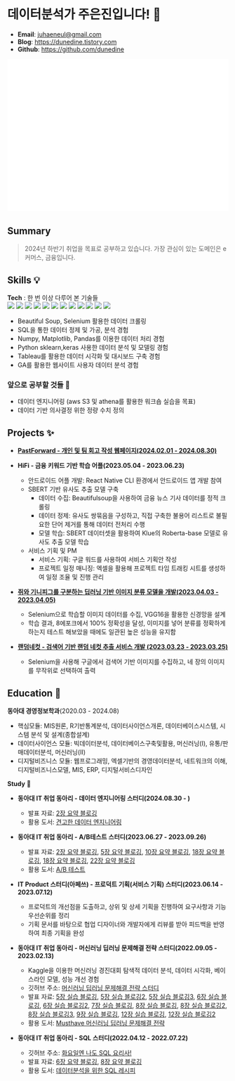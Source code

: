 
# 데이터분석가 주은진입니다! 👋
- **Email**: juhaeneul@gmail.com
- **Blog**: https://dunedine.tistory.com
- **Github**: https://github.com/dunedine

![Metrics](/github-metrics.svg)


## Summary
> 2024년 하반기 취업을 목표로 공부하고 있습니다. 
> 가장 관심이 있는 도메인은 e커머스, 금융입니다.


## Skills :bulb:
**Tech** :
한 번 이상 다루어 본 기술들      
<img src="https://img.shields.io/badge/Python-3766AB?style=flat-square&logo=Python&logoColor=white"/></a>
<img src="https://img.shields.io/badge/Oracle-F80000?style=flat-square&logo=Oracle&logoColor=white"/></a>
<img src="https://img.shields.io/badge/Selenium-43b02a?style=flat-square&logo=Selenium&logoColor=white"/></a>
<img src="https://img.shields.io/badge/Pandas-150458?style=flat-square&logo=Pandas&logoColor=white"/></a>
<img src="https://img.shields.io/badge/Numpy-013243?style=flat-square&logo=Numpy&logoColor=white"/></a>
<img src="https://img.shields.io/badge/Bigquery-4285F4?style=flat-square&logo=Google Cloud&logoColor=white"/></a>
<img src="https://img.shields.io/badge/Kaggle-20BEFF?style=flat-square&logo=Kaggle&logoColor=white"/></a>
<img src="https://img.shields.io/badge/Tableau-E97627?style=flat-square&logo=Tableau&logoColor=white"/></a>
<img src="https://img.shields.io/badge/postgresql-4169E1?style=flat-square&logo=postgresql&logoColor=white"/></a>
<img src="https://img.shields.io/badge/mysql-4479A1?style=flat-square&logo=mysql&logoColor=white"/></a>
<img src="https://img.shields.io/badge/flask-000000?style=flat-square&logo=flask&logoColor=white"/></a>
<img src="https://img.shields.io/badge/django-092E20?style=flat-square&logo=django&logoColor=white"/></a>


- Beautiful Soup, Selenium 활용한 데이터 크롤링
- SQL을 통한 데이터 정제 및 가공, 분석 경험
- Numpy, Matplotlib, Pandas를 이용한 데이터 처리 경험
- Python sklearn,keras 사용한 데이터 분석 및 모델링 경험
- Tableau를 활용한 데이터 시각화 및 대시보드 구축 경험
- GA를 활용한 웹사이트 사용자 데이터 분석 경험



### 앞으로 공부할 것들 📝
- 데이터 엔지니어링 (aws S3 및 athena를 활용한 워크숍 실습을 목표)
- 데이터 기반 의사결정 위한 정량 수치 정의

## Projects :sparkles:

- [**PastForward - 개인 및 팀 회고 작성 웹페이지(2024.02.01 - 2024.08.30)**](https://github.com/donga-it-club/past-forward-data/tree/main)


- **HiFi - 금융 키워드 기반 학습 어플(2023.05.04 - 2023.06.23)**
  - 안드로이드 어플 개발: React Native CLI 환경에서 안드로이드 앱 개발 참여
  - SBERT 기반 유사도 추출 모델 구축
    - 데이터 수집: Beautifulsoup을 사용하여 금융 뉴스 기사 데이터를 정적 크롤링
    - 데이터 정제: 유사도 쌍묶음을 구성하고, 직접 구축한 불용어 리스트로 불필요한 단어 제거를 통해 데이터 전처리 수행
    - 모델 학습: SBERT 데이터셋을 활용하여 Klue의 Roberta-base 모델로 유사도 추출 모델 학습
  - 서비스 기획 및 PM
    - 서비스 기획: 구글 워드를 사용하여 서비스 기획안 작성
    - 프로젝트 일정 매니징: 엑셀을 활용해 프로젝트 타임 트래킹 시트를 생성하여 일정 조율 및 진행 관리

- [**쥐와 기니피그를 구분하는 딥러닝 기반 이미지 분류 모델을 개발(2023.04.03 - 2023.04.05)**](https://github.com/dunedine/MouseandGuineaPig-ImageClassification)
  - Selenium으로 학습할 이미지 데이터를 수집, VGG16을 활용한 신경망을 설계
  - 학습 결과, 8에포크에서 100% 정확성을 달성, 이미지를 넣어 분류를 정확하게 하는지 테스트 해보았을 때에도 일관된 높은 성능을 유지함

- [**랜덤네컷 - 검색어 기반 랜덤 네컷 추출 서비스 개발 (2023.03.23 - 2023.03.25)**](https://github.com/dunedine/Random-FourCut)
  - Selenium을 사용해 구글에서 검색어 기반 이미지를 수집하고, 네 장의 이미지를 무작위로 선택하여 출력

## Education :book:

**동아대 경영정보학과**(2020.03 - 2024.08)
- 핵심모듈: MIS원론,	R기반통계분석, 데이터사이언스개론, 데이터베이스시스템, 시스템 분석 및 설계(종합설계)
- 데이터사이언스 모듈: 빅데이터분석, 데이터베이스구축및활용, 머신러닝(Ⅰ), 	유통/판매데이터분석, 머신러닝(Ⅱ)
- 디지털비즈니스 모듈: 웹프로그래밍, 엑셀기반의 경영데이터분석, 네트워크의 이해, 디지털비즈니스모델, MIS, ERP, 디지털서비스디자인


**Study** 📄
- **동아대 IT 취업 동아리 - 데이터 엔지니어링 스터디(2024.08.30 - )**
  - 발표 자료: [2장 요약 블로깅](https://dunedine.tistory.com/34)
  - 활용 도서: [견고한 데이터 엔지니어링](https://www.yes24.com/Product/Goods/119712582)

- **동아대 IT 취업 동아리 - A/B테스트 스터디(2023.06.27 - 2023.09.26)**
  - 발표 자료: [2장 요약 블로깅](https://dunedine.tistory.com/22), [5장 요약 블로깅](https://dunedine.tistory.com/23), [10장 요약 블로깅](https://dunedine.tistory.com/24), [18장 요약 블로깅](https://dunedine.tistory.com/24), [18장 요약 블로깅](https://dunedine.tistory.com/25), [22장 요약 블로깅](https://dunedine.tistory.com/26)
  - 활용 도서: [A/B 테스트](https://product.kyobobook.co.kr/detail/S000060625360)

- **IT Product 스터디(아페쓰) - 프로덕트 기획(서비스 기획) 스터디(2023.06.14 - 2023.07.12)**
  - 프로덕트의 개선점을 도출하고, 상위 및 상세 기획을 진행하여 요구사항과 기능 우선순위를 정리
  - 기획 문서를 바탕으로 협업 디자이너와 개발자에게 리뷰를 받아 피드백을 반영하여 최종 기획을 완성

- **동아대 IT 취업 동아리 - 머신러닝 딥러닝 문제해결 전략 스터디(2022.09.05 - 2023.02.13)**
  - Kaggle을 이용한 머신러닝 경진대회 탐색적 데이터 분석, 데이터 시각화, 베이스라인 모델, 성능 개선 경험
  - 깃허브 주소: [머신러닝 딥러닝 문제해결 전략 스터디](https://github.com/donga-it-club/ML_DL_Problemsolving_Study)
  - 발표 자료: [5장 실습 블로깅](https://dunedine.tistory.com/4), [5장 실습 블로깅2](https://dunedine.tistory.com/5), [5장 실습 블로깅3](https://dunedine.tistory.com/6),  [6장 실습 블로깅](https://dunedine.tistory.com/6), [6장 실습 블로깅2](https://dunedine.tistory.com/8), [7장 실습 블로깅](https://dunedine.tistory.com/9), [8장 실습 블로깅](https://dunedine.tistory.com/11), [8장 실습 블로깅2](https://dunedine.tistory.com/12), [8장 실습 블로깅3](https://dunedine.tistory.com/13), [9장 실습 블로깅](https://dunedine.tistory.com/14), [12장 실습 블로깅](https://dunedine.tistory.com/15), [12장 실습 블로깅2](https://dunedine.tistory.com/16)
  - 활용 도서: [Musthave 머신러닝 딥러닝 문제해결 전략](https://drive.google.com/file/d/1WhlQ3RUEuRfoF79ZhFe6iuGmRoF2NCBe/view)

- **동아대 IT 취업 동아리 - SQL 스터디(2022.04.12 - 2022.07.22)**
  - 깃허브 주소: [화요일엔 나도 SQL 요리사!](https://github.com/donga-it-club/SQL-STUDY)
  - 발표 자료: [6장 요약 블로깅](https://dunedine.tistory.com/2), [8장 요약 블로깅](https://dunedine.tistory.com/2)
  - 활용 도서: [데이터분석을 위한 SQL 레시피](https://g.co/kgs/wPVrmG)


